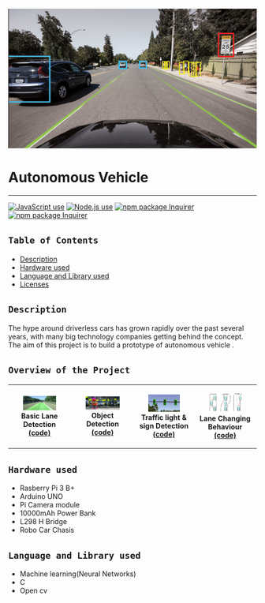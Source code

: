 ![command-line-pic](2.png)

# Autonomous Vehicle

---

<a href="https://img.shields.io/badge/JavaScipt-100%25-yellow"><img alt="JavaScript use" src="https://img.shields.io/badge/C-100%25-yellow"></a> <a href="https://img.shields.io/badge/Used-Node.js-red"><img alt="Node.js use" src="https://img.shields.io/badge/used-Rasberrypi-red"></a> <a href="https://img.shields.io/badge/used-Arduino-orange"><img alt="npm package Inquirer" src="https://img.shields.io/badge/used-Arduino-orange"></a><a href="https://img.shields.io/badge/used-Arduino-orange"><img alt="npm package Inquirer" src="https://img.shields.io/badge/used- Neural Networks-orange"></a>

## `Table of Contents`

- [Description](#)
- [Hardware used](#)
- [Language and Library used](#)
- [Licenses](#licenses)


## `Description`

The hype around driverless cars has grown rapidly over the past several years, with many big technology companies getting behind the concept. The aim of this project is to build a prototype of autonomous vehicle . 


## `Overview of the Project`
<table style="width:100%">
  <tr>
    <th>
      <p align="center">
           <a href=""><img src="lane.png" alt="Overview" width="60%" height="60%"></a>
           <br>Basic Lane Detection
           <br><a href="">(code)</a>
      </p>
    </th>
        <th><p align="center">
           <a href=""><img src="obj.png" alt="Overview" width="60%" height="60%"></a>
           <br>Object Detection
           <br><a href="">(code)</a>
        </p>
    </th>
       <th><p align="center">
           <a href="c"><img src="tr.png" alt="Overview" width="60%" height="60%"></a>
           <br>Traffic light & sign  Detection 
           <br><a href="">(code)</a>
        </p>
    </th>
        <th><p align="center">
           <a href=""><img src="beh.png"                         alt="Overview" width="60%" height="60%"></a>
           <br>Lane Changing Behaviour
           <br><a href="">(code)</a>
        </p>
    </th>
  </tr>
  
</table>

## `Hardware used`

- Rasberry Pi 3 B+
- Arduino UNO
- Pi Camera module
- 10000mAh Power Bank
- L298 H Bridge
- Robo Car Chasis


## `Language and Library used`

- Machine learning(Neural Networks)
- C
- Open cv



